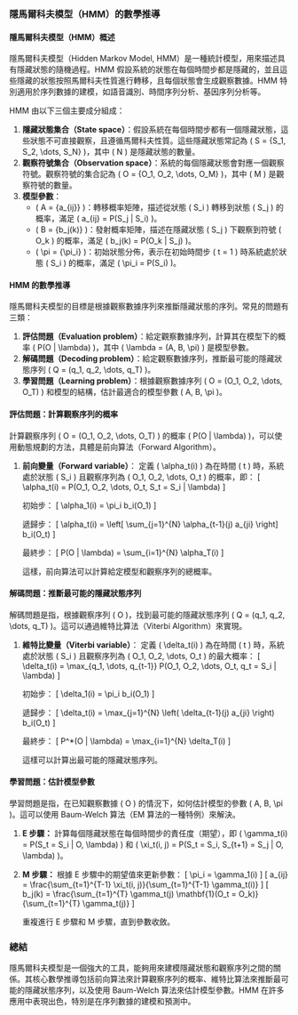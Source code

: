 ### **隱馬爾科夫模型（HMM）的數學推導**

#### **隱馬爾科夫模型（HMM）概述**

隱馬爾科夫模型（Hidden Markov Model, HMM）是一種統計模型，用來描述具有隱藏狀態的隨機過程。HMM 假設系統的狀態在每個時間步都是隱藏的，並且這些隱藏的狀態按照馬爾科夫性質進行轉移，且每個狀態會生成觀察數據。HMM 特別適用於序列數據的建模，如語音識別、時間序列分析、基因序列分析等。

HMM 由以下三個主要成分組成：
1. **隱藏狀態集合（State space）**：假設系統在每個時間步都有一個隱藏狀態，這些狀態不可直接觀察，且遵循馬爾科夫性質。這些隱藏狀態常記為 \( S = \{S_1, S_2, \dots, S_N\} \)，其中 \( N \) 是隱藏狀態的數量。
2. **觀察符號集合（Observation space）**：系統的每個隱藏狀態會對應一個觀察符號。觀察符號的集合記為 \( O = \{O_1, O_2, \dots, O_M\} \)，其中 \( M \) 是觀察符號的數量。
3. **模型參數**：
   - \( A = \{a_{ij}\} \)：轉移概率矩陣，描述從狀態 \( S_i \) 轉移到狀態 \( S_j \) 的概率，滿足 \( a_{ij} = P(S_j | S_i) \)。
   - \( B = \{b_j(k)\} \)：發射概率矩陣，描述在隱藏狀態 \( S_j \) 下觀察到符號 \( O_k \) 的概率，滿足 \( b_j(k) = P(O_k | S_j) \)。
   - \( \pi = \{\pi_i\} \)：初始狀態分佈，表示在初始時間步 \( t = 1 \) 時系統處於狀態 \( S_i \) 的概率，滿足 \( \pi_i = P(S_i) \)。

#### **HMM 的數學推導**

隱馬爾科夫模型的目標是根據觀察數據序列來推斷隱藏狀態的序列。常見的問題有三類：
1. **評估問題（Evaluation problem）**：給定觀察數據序列，計算其在模型下的概率 \( P(O | \lambda) \)，其中 \( \lambda = (A, B, \pi) \) 是模型參數。
2. **解碼問題（Decoding problem）**：給定觀察數據序列，推斷最可能的隱藏狀態序列 \( Q = (q_1, q_2, \dots, q_T) \)。
3. **學習問題（Learning problem）**：根據觀察數據序列 \( O = (O_1, O_2, \dots, O_T) \) 和模型的結構，估計最適合的模型參數 \( A, B, \pi \)。

#### **評估問題：計算觀察序列的概率**

計算觀察序列 \( O = (O_1, O_2, \dots, O_T) \) 的概率 \( P(O | \lambda) \)，可以使用動態規劃的方法，具體是前向算法（Forward Algorithm）。

1. **前向變量（Forward variable）**：
   定義 \( \alpha_t(i) \) 為在時間 \( t \) 時，系統處於狀態 \( S_i \) 且觀察序列為 \( O_1, O_2, \dots, O_t \) 的概率，即：
   \[
   \alpha_t(i) = P(O_1, O_2, \dots, O_t, S_t = S_i | \lambda)
   \]
   
   初始步：
   \[
   \alpha_1(i) = \pi_i b_i(O_1)
   \]
   
   遞歸步：
   \[
   \alpha_t(i) = \left[ \sum_{j=1}^{N} \alpha_{t-1}(j) a_{ji} \right] b_i(O_t)
   \]

   最終步：
   \[
   P(O | \lambda) = \sum_{i=1}^{N} \alpha_T(i)
   \]

   這樣，前向算法可以計算給定模型和觀察序列的總概率。

#### **解碼問題：推斷最可能的隱藏狀態序列**

解碼問題是指，根據觀察序列 \( O \)，找到最可能的隱藏狀態序列 \( Q = (q_1, q_2, \dots, q_T) \)。這可以通過維特比算法（Viterbi Algorithm）來實現。

1. **維特比變量（Viterbi variable）**：
   定義 \( \delta_t(i) \) 為在時間 \( t \) 時，系統處於狀態 \( S_i \) 且觀察序列為 \( O_1, O_2, \dots, O_t \) 的最大概率：
   \[
   \delta_t(i) = \max_{q_1, \dots, q_{t-1}} P(O_1, O_2, \dots, O_t, q_t = S_i | \lambda)
   \]
   
   初始步：
   \[
   \delta_1(i) = \pi_i b_i(O_1)
   \]
   
   遞歸步：
   \[
   \delta_t(i) = \max_{j=1}^{N} \left( \delta_{t-1}(j) a_{ji} \right) b_i(O_t)
   \]
   
   最終步：
   \[
   P^*(O | \lambda) = \max_{i=1}^{N} \delta_T(i)
   \]
   
   這樣可以計算出最可能的隱藏狀態序列。

#### **學習問題：估計模型參數**

學習問題是指，在已知觀察數據 \( O \) 的情況下，如何估計模型的參數 \( A, B, \pi \)。這可以使用 Baum-Welch 算法（EM 算法的一種特例）來解決。

1. **E 步驟：** 計算每個隱藏狀態在每個時間步的責任度（期望），即 \( \gamma_t(i) = P(S_t = S_i | O, \lambda) \) 和 \( \xi_t(i, j) = P(S_t = S_i, S_{t+1} = S_j | O, \lambda) \)。
   
2. **M 步驟：** 根據 E 步驟中的期望值來更新參數：
   \[
   \pi_i = \gamma_1(i)
   \]
   \[
   a_{ij} = \frac{\sum_{t=1}^{T-1} \xi_t(i, j)}{\sum_{t=1}^{T-1} \gamma_t(i)}
   \]
   \[
   b_j(k) = \frac{\sum_{t=1}^{T} \gamma_t(j) \mathbf{1}(O_t = O_k)}{\sum_{t=1}^{T} \gamma_t(j)}
   \]

   重複進行 E 步驟和 M 步驟，直到參數收斂。

### **總結**

隱馬爾科夫模型是一個強大的工具，能夠用來建模隱藏狀態和觀察序列之間的關係。其核心數學推導包括前向算法來計算觀察序列的概率、維特比算法來推斷最可能的隱藏狀態序列，以及使用 Baum-Welch 算法來估計模型參數。HMM 在許多應用中表現出色，特別是在序列數據的建模和預測中。